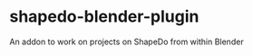 shapedo-blender-plugin
======================

An addon to work on projects on ShapeDo from within Blender
